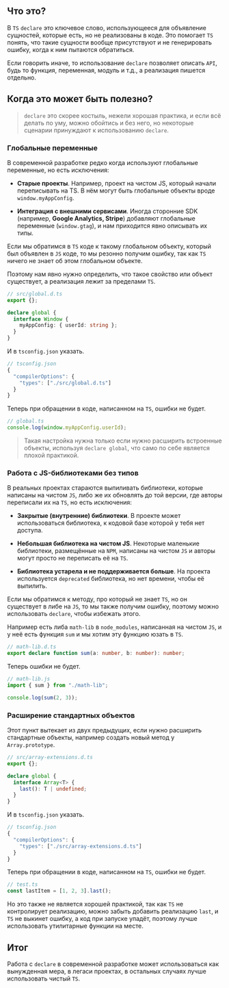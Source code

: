 ## Что это?

В `TS` `declare` это ключевое слово, использующееся для объявление сущностей, которые есть, но не реализованы в коде. Это помогает `TS` понять, что такие сущности вообще присутствуют и не генерировать ошибку, когда к ним пытаются обратиться.

Если говорить иначе, то использование `declare` позволяет описать `API`, будь то функция, переменная, модуль и т.д., а реализация пишется отдельно.

## Когда это может быть полезно?

>`declare` это скорее костыль, нежели хорошая практика, и если всё делать по уму, можно обойтись и без него, но некоторые сценарии принуждают к использованию `declare`.

### Глобальные переменные

В современной разработке редко когда используют глобальные переменные, но есть исключения:

- **Старые проекты**. Например, проект на чистом JS, который начали переписывать на TS. В нём могут быть глобальные объекты вроде `window.myAppConfig`.

- **Интеграция с внешними сервисами**. Иногда сторонние SDK (например, **Google Analytics, Stripe**) добавляют глобальные переменные (`window.gtag`), и нам приходится явно описывать их типы.

Если мы обратимся в `TS` коде к такому глобальном объекту, который был объявлен в `JS` коде, то мы резонно получим ошибку, так как `TS` ничего не знает об этом глобальном объекте.

Поэтому нам явно нужно определить, что такое свойство или объект существует, а реализация лежит за пределами `TS`.

```ts
// src/global.d.ts
export {};

declare global {
  interface Window {
    myAppConfig: { userId: string };
  }
}
```

И в `tsconfig.json` указать.

```ts
// tsconfig.json
{
  "compilerOptions": {
    "types": ["./src/global.d.ts"]
  }
}
```

Теперь при обращении в коде, написанном на `TS`, ошибки не будет.

```ts
// global.ts
console.log(window.myAppConfig.userId);
```

> Такая настройка нужна только если нужно расширить встроенные объекты, используя `declare global`, что само по себе является плохой практикой.

### Работа с JS-библиотеками без типов

В реальных проектах стараются выпиливать библиотеки, которые написаны на чистом `JS`, либо же их обновлять до той версии, где авторы переписали их на `TS`, но есть исключения:

- **Закрытые (внутренние) библиотеки**. В проекте может использоваться библиотека, к кодовой базе которой у тебя нет доступа.

- **Небольшая библиотека на чистом JS**. Некоторые маленькие библиотеки, размещённые на `NPM`, написаны на чистом `JS` и авторы могут просто не переписать её на `TS`.

- **Библиотека устарела и не поддерживается больше**. На проекта используется `deprecated` библиотека, но нет времени, чтобы её выпилить.

Если мы обратимся к методу, про который не знает `TS`, но он существует в либе на `JS`, то мы также получим ошибку, поэтому можно использовать `declare`, чтобы избежать этого.

Например есть либа `math-lib` в `node_modules`, написанная на чистом `JS`, и у неё есть функция `sum` и мы хотим эту функцию юзать в `TS`. 

```ts
// math-lib.d.ts
export declare function sum(a: number, b: number): number;
```

Теперь ошибки не будет.

```ts
// math-lib.js
import { sum } from "./math-lib";

console.log(sum(2, 3));
```

### Расширение стандартных объектов

Этот пункт вытекает из двух предыдущих, если нужно расширить стандартные объекты, например создать новый метод у `Array.prototype`.

```ts
// src/array-extensions.d.ts
export {};

declare global {
  interface Array<T> {
    last(): T | undefined;
  }
}
```

И в `tsconfig.json` указать.

```ts
// tsconfig.json
{
  "compilerOptions": {
    "types": ["./src/array-extensions.d.ts"]
  }
}
```

Теперь при обращении в коде, написанном на `TS`, ошибки не будет.

```ts
// test.ts
const lastItem = [1, 2, 3].last();
```

Но это также не является хорошей практикой, так как `TS` не контролирует реализацию, можно забыть добавить реализацию `last`, и `TS` не выкинет ошибку, а код при запуске упадёт, поэтому лучше использовать утилитарные функции на месте.

## Итог

Работа с `declare` в современной разработке может использоваться как вынужденная мера, в легаси проектах, в остальных случаях лучше использовать чистый `TS`.